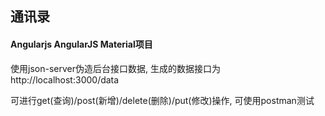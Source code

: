 ## 通讯录

#### Angularjs  AngularJS Material项目

使用json-server伪造后台接口数据, 生成的数据接口为http://localhost:3000/data    

可进行get(查询)/post(新增)/delete(删除)/put(修改)操作, 可使用postman测试



